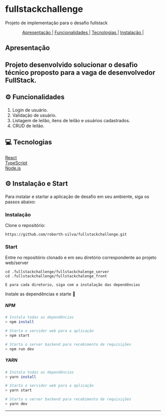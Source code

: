 # fullstackchallenge
Projeto de implementação para o desafio fullstack

<div align='center'>
<a href='#apresentacao'>Apresentação </a>|
<a href='#funcionalidades'>Funcionalidades </a>|
<a href='#tecnologias'>Tecnologias </a>|
<a href='#instalacao'>Instalação </a>|
</div>

## <p id='apresentacao'>Apresentação</p>
Projeto desenvolvido solucionar o desafio técnico proposto para a vaga de desenvolvedor FullStack.
---

## <p id='funcionalidades'> ⚙ Funcionalidades </p>
1. Login de usuário.
2. Validação de usuário.
3. Listagem de leilão, itens de leilão e usuários cadastrados.
4. CRUD de leilão.

## <p id='tecnologias'>💻 Tecnologias </p>

<a href='https://pt-br.reactjs.org/'>React</a>
<br/>
<a href='https://www.typescriptlang.org/'>TypeScript</a>
<br/>
<a href='https://nodejs.org/en/download/'>Node.js</a>
<br/>

## <p id='instalacao'> ⚙ Instalação e Start </p>
Para instalar e startar a aplicação de desafio em seu ambiente, siga os passos abaixo:

### Instalação

Clone o repositório:
```
https://github.com/roberth-silva/fullstackchallenge.git
```

### Start

Entre no repositório clonado e em seu diretório correspondente ao projeto web/server
```
cd .fullstackchallenge/fullstackchalenge_server
cd .fullstackchallenge/fullstackchalenge_front

E para cada diretorio, siga com a instalação das dependências

```

Instale as dependências e starte 🚀

##### NPM
```bash
# Instala todas as dependências
> npm install 

# Starta o servidor web para a aplicação
> npm start 

# Starta o server backend para recebimento de requisições
> npm run dev
```

##### YARN
```bash
# Instala todas as dependências
> yarn install 

# Starta o servidor web para a aplicação
> yarn start

# Starta o server backend para recebimento de requisições
> yarn dev
```

---
